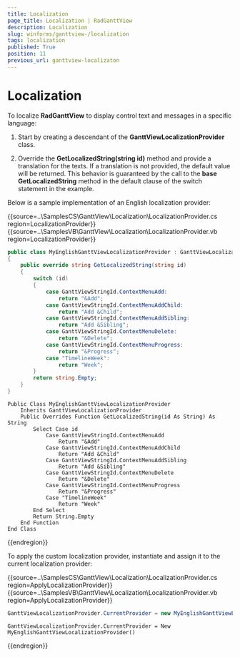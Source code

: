 ```yaml
---
title: Localization
page_title: Localization | RadGanttView
description: Localization
slug: winforms/ganttview-/localization
tags: localization
published: True
position: 11
previous_url: ganttview-localizaton
---
```


# Localization

To localize __RadGanttView__ to display control text and messages in a specific language:

1. Start by creating a descendant of the __GanttViewLocalizationProvider__ class.

1. Override the __GetLocalizedString(string id)__ method and provide a translation for the texts. If a translation is not provided, the default value will be returned. This behavior is guaranteed by the call to the __base GetLocalizedString__ method in the default clause of the switch statement in the example.
            
Below is a sample implementation of an English localization provider:

{{source=..\SamplesCS\GanttView\Localization\LocalizationProvider.cs region=LocalizationProvider}} 
{{source=..\SamplesVB\GanttView\Localization\LocalizationProvider.vb region=LocalizationProvider}} 

````C#
public class MyEnglishGanttViewLocalizationProvider : GanttViewLocalizationProvider
{
    public override string GetLocalizedString(string id)
    {
        switch (id)
        {
            case GanttViewStringId.ContextMenuAdd:
                return "&Add";
            case GanttViewStringId.ContextMenuAddChild:
                return "Add &Child";
            case GanttViewStringId.ContextMenuAddSibling:
                return "Add &Sibling";
            case GanttViewStringId.ContextMenuDelete:
                return "&Delete";
            case GanttViewStringId.ContextMenuProgress:
                return "&Progress";
            case "TimelineWeek":
                return "Week";
        }
        return string.Empty;
    }
}

````
````VB.NET
Public Class MyEnglishGanttViewLocalizationProvider
    Inherits GanttViewLocalizationProvider
    Public Overrides Function GetLocalizedString(id As String) As String
        Select Case id
            Case GanttViewStringId.ContextMenuAdd
                Return "&Add"
            Case GanttViewStringId.ContextMenuAddChild
                Return "Add &Child"
            Case GanttViewStringId.ContextMenuAddSibling
                Return "Add &Sibling"
            Case GanttViewStringId.ContextMenuDelete
                Return "&Delete"
            Case GanttViewStringId.ContextMenuProgress
                Return "&Progress"
            Case "TimelineWeek"
                Return "Week"
        End Select
        Return String.Empty
    End Function
End Class

````

{{endregion}} 

To apply the custom localization provider, instantiate and assign it to the current localization provider: 

{{source=..\SamplesCS\GanttView\Localization\LocalizationProvider.cs region=ApplyLocalizationProvider}} 
{{source=..\SamplesVB\GanttView\Localization\LocalizationProvider.vb region=ApplyLocalizationProvider}} 

````C#
GanttViewLocalizationProvider.CurrentProvider = new MyEnglishGanttViewLocalizationProvider();

````
````VB.NET
GanttViewLocalizationProvider.CurrentProvider = New MyEnglishGanttViewLocalizationProvider()

````

{{endregion}} 



